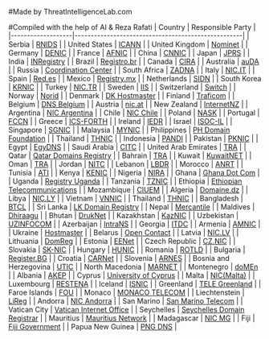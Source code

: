 #Made by ThreatIntelligenceLab.com 

#Compiled with the help of AI & Reza Rafati 
| Country           | Responsible Party                                  |
|-------------------|----------------------------------------------------|
| Serbia            | [RNIDS](https://www.rnids.rs/)                     |
| United States     | [ICANN](https://www.icann.org/)                    |
| United Kingdom    | [Nominet](https://www.nominet.uk/)                 |
| Germany           | [DENIC](https://www.denic.de/)                     |
| France            | [AFNIC](https://www.afnic.fr/)                     |
| China             | [CNNIC](http://www.cnnic.cn/)                      |
| Japan             | [JPRS](https://www.jprs.jp/)                       |
| India             | [INRegistry](https://www.inregistry.in/)           |
| Brazil            | [Registro.br](https://registro.br/)                |
| Canada            | [CIRA](https://cira.ca/)                           |
| Australia         | [auDA](https://www.auda.org.au/)                   |
| Russia            | [Coordination Center](https://cctld.ru/)           |
| South Africa      | [ZADNA](https://www.registry.net.za/)              |
| Italy             | [NIC.IT](https://www.nic.it/)                      |
| Spain             | [Red.es](https://www.nic.es/)                      |
| Mexico            | [Registry.mx](https://www.registry.mx/)            |
| Netherlands       | [SIDN](https://www.sidn.nl/)                       |
| South Korea       | [KRNIC](https://www.krnic.or.kr/)                  |
| Turkey            | [NIC.TR](https://www.nic.tr/)                      |
| Sweden            | [IIS](https://www.iis.se/)                         |
| Switzerland       | [Switch](https://www.nic.ch/)                      |
| Norway            | [Norid](https://www.norid.no/)                     |
| Denmark           | [DK Hostmaster](https://www.dk-hostmaster.dk/)     |
| Finland           | [Traficom](https://www.ficora.fi/)                 |
| Belgium           | [DNS Belgium](https://www.dnsbelgium.be/)          |
| Austria           | [nic.at](https://www.nic.at/)                      |
| New Zealand       | [InternetNZ](https://internetnz.nz/)               |
| Argentina         | [NIC Argentina](https://nic.ar/)                   |
| Chile             | [NIC Chile](https://www.nic.cl/)                   |
| Poland            | [NASK](https://www.dns.pl/)                        |
| Portugal          | [FCCN](https://www.dns.pt/)                        |
| Greece            | [ICS-FORTH](https://grweb.ics.forth.gr/)           |
| Ireland           | [IEDR](https://www.iedr.ie/)                       |
| Israel            | [ISOC-IL](https://www.isoc.org.il/)                |
| Singapore         | [SGNIC](https://www.sgnic.sg/)                     |
| Malaysia          | [MYNIC](https://www.mynic.my/)                     |
| Philippines       | [PH Domain Foundation](https://dot.ph/)            |
| Thailand          | [THNIC](https://www.thnic.or.th/)                  |
| Indonesia         | [PANDI](https://pandi.id/)                         |
| Pakistan          | [PKNIC](https://pknic.net.pk/)                     |
| Egypt             | [EgyDNS](https://www.egydns.com/)                  |
| Saudi Arabia      | [CITC](https://www.nic.sa/)                        |
| United Arab Emirates | [TRA](https://www.tra.gov.ae/)                  |
| Qatar             | [Qatar Domains Registry](https://domains.qa/)      |
| Bahrain           | [TRA](https://www.tra.org.bh/)                     |
| Kuwait            | [KuwaitNET](https://www.kw)                        |
| Oman              | [TRA](https://www.tra.gov.om/)                     |
| Jordan            | [NITC](http://www.nic.jo/)                         |
| Lebanon           | [LBDR](https://www.lbdr.org.lb/)                   |
| Morocco           | [ANRT](https://www.registre.ma/)                   |
| Tunisia           | [ATI](https://www.ati.tn/)                         |
| Kenya             | [KENIC](https://www.kenic.or.ke/)                  |
| Nigeria           | [NIRA](https://www.nira.org.ng/)                   |
| Ghana             | [Ghana Dot Com](https://www.ghregistry.gh/)        |
| Uganda            | [Registry Uganda](https://www.registry.co.ug/)     |
| Tanzania          | [TZNIC](https://www.tznic.or.tz/)                  |
| Ethiopia          | [Ethiopian Telecommunications](https://www.ethiotelecom.et/) |
| Mozambique        | [CIUEM](https://www.nic.mz/)                       |
| Algeria           | [Domaine.dz](https://www.nic.dz/)                  |
| Libya             | [NIC.LY](http://nic.ly/)                           |
| Vietnam           | [VNNIC](https://www.vnnic.vn/)                     |
| Thailand          | [THNIC](https://www.thnic.or.th/)                  |
| Bangladesh        | [BTCL](http://www.btcl.com.bd/)                    |
| Sri Lanka         | [LK Domain Registry](https://www.nic.lk/)          |
| Nepal             | [Mercantile](https://www.mos.com.np/)              |
| Maldives          | [Dhiraagu](https://www.dhiraagu.com.mv/)           |
| Bhutan            | [DrukNet](http://www.druknet.bt/)                  |
| Kazakhstan        | [KazNIC](https://www.nic.kz/)                      |
| Uzbekistan        | [UZINFOCOM](https://cctld.uz/)                     |
| Azerbaijan        | [IntraNS](https://www.nic.az/)                     |
| Georgia           | [ITDC](https://www.nic.ge/)                        |
| Armenia           | [AMNIC](https://www.amnic.net/)                    |
| Ukraine           | [Hostmaster](https://www.hostmaster.ua/)           |
| Belarus           | [Open Contact](https://www.cctld.by/)              |
| Latvia            | [NIC.LV](https://www.nic.lv/)                      |
| Lithuania         | [DomReg](https://www.domreg.lt/)                   |
| Estonia           | [EENet](https://www.eenet.ee/)                     |
| Czech Republic    | [CZ.NIC](https://www.nic.cz/)                      |
| Slovakia          | [SK-NIC](https://sk-nic.sk/)                       |
| Hungary           | [HUNIC](https://www.nic.hu/)                       |
| Romania           | [ROTLD](https://www.rotld.ro/)                     |
| Bulgaria          | [Register.BG](https://www.register.bg/)            |
| Croatia           | [CARNet](https://www.carnet.hr/)                   |
| Slovenia          | [ARNES](https://www.arnes.si/)                     |
| Bosnia and Herzegovina | [UTIC](https://www.utic.net.ba/)              |
| North Macedonia   | [MARNET](https://www.marnet.mk/)                   |
| Montenegro        | [doMEn](https://www.domain.me/)                    |
| Albania           | [AKEP](https://www.akep.al/)                       |
| Cyprus            | [University of Cyprus](https://www.nic.cy/)        |
| Malta             | [NIC(Malta)](https://www.nic.org.mt/)              |
| Luxembourg        | [RESTENA](https://www.restena.lu/)                 |
| Iceland           | [ISNIC](https://www.isnic.is/)                     |
| Greenland         | [TELE Greenland](https://www.tele.gl/)             |
| Faroe Islands     | [FOU](https://www.nic.fo/)                         |
| Monaco            | [MONACO TELECOM](https://www.nic.mc/)              |
| Liechtenstein     | [LiReg](https://www.nic.li/)                       |
| Andorra           | [NIC Andorra](https://www.nic.ad/)                 |
| San Marino        | [San Marino Telecom](https://www.nic.sm/)          |
| Vatican City      | [Vatican Internet Office](https://www.vatican.va/) |
| Seychelles        | [Seychelles Domain Registrar](https://www.nic.sc/) |
| Mauritius         | [Mauritius Network](https://www.nic.mu/)           |
| Madagascar        | [NIC MG](https://www.nic.mg/)                      |
| Fiji              | [Fiji Government](https://www.fj/)                 |
| Papua New Guinea  | [PNG DNS](https://www.nic.pg/)                     |
